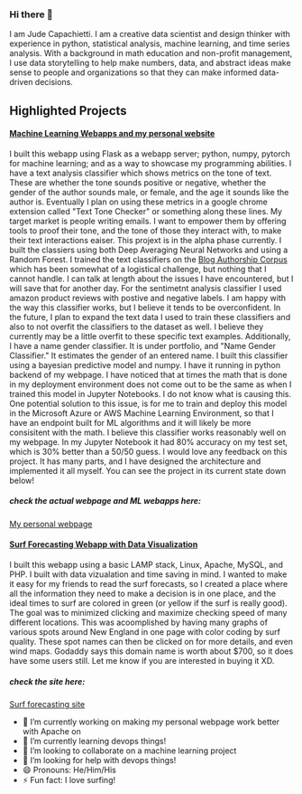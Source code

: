 ### Hi there 👋

I am Jude Capachietti.  I am a creative data scientist and design thinker with experience in python, statistical analysis, machine learning, and time series analysis. With a background in math education and non-profit management, I use data storytelling to help make numbers, data, and abstract ideas make sense to people and organizations so that they can make informed data-driven decisions.

## Highlighted Projects

#### [Machine Learning Webapps and my personal website](https://github.com/jude253/pythonBackendModelAPI)

I built this webapp using Flask as a webapp server; python, numpy, pytorch for machine learning; and as a way to showcase my programming abilities. I have a text analysis classifier which shows metrics on the tone of text.  These are whether the tone sounds positive or negative, whether the gender of the author sounds male, or female, and the age it sounds like the author is.  Eventually I plan on using these metrics in a google chrome extension called "Text Tone Checker" or something along these lines.  My target market is people writing emails.  I want to empower them by offering tools to proof their tone, and the tone of those they interact with, to make their text interactions eaiser.  This projext is in the alpha phase currently.  I built the classiers using both Deep Averaging Neural Networks and using a Random Forest.  I trained the text classifiers on the [Blog Authorship Corpus](https://u.cs.biu.ac.il/~koppel/BlogCorpus.htm) which has been somewhat of a logistical challenge, but nothing that I cannot handle.  I can talk at length about the issues I have encountered, but I will save that for another day.  For the sentimetnt analysis classifier I used amazon product reviews with postive and negative labels.  I am happy with the way this classifier works, but I believe it tends to be overconfident.  In the future, I plan to expand the text data I used to train these classifiers and also to not overfit the classifiers to the dataset as well.  I believe they currently may be a little overfit to these specific text examples.  Additionally, I have a name gender classifier.  It is under portfolio, and "Name Gender Classifier."  It estimates the gender of an entered name.  I built this classifier using a bayesian predictive model and numpy.  I have it running in python backend of my webpage.  I have noticed that at times the math that is done in my deployment environment does not come out to be the same as when I trained this model in Jupyter Notebooks.  I do not know what is causing this.  One potential solution to this issue, is for me to train and deploy this model in the Microsoft Azure or AWS Machine Learning Environment, so that I have an endpoint built for ML algorithms and it will likely be more consisitent with the math.  I believe this classifier works reasonably well on my webpage.  In my Jupyter Notebook it had 80% accuracy on my test set, which is 30% better than a 50/50 guess.  I would love any feedback on this project.  It has many parts, and I have designed the architecture and implemented it all myself.  You can see the project in its current state down below!

##### check the actual webpage and ML webapps here:
[My personal webpage](http://www.judecapachietti.com) 

#### [Surf Forecasting Webapp with Data Visualization](https://github.com/jude253/Massachusetts-surf)

I built this webapp using a basic LAMP stack, Linux, Apache, MySQL, and PHP. I built with data vizualation and time saving in mind.  I wanted to make it easy for my friends to read the surf forecasts, so I created a place where all the information they need to make a decision is in one place, and the ideal times to surf are colored in green (or yellow if the surf is really good).  The goal was to minimized clicking and maximize checking speed of many different locations.  This was acoomplished by having many graphs of various spots around New England in one page with color coding by surf quality.  These spot names can then be clicked on for more details, and even wind maps.  Godaddy says this domain name is worth about $700, so it does have some users still.  Let me know if you are interested in buying it XD. 

##### check the site here:
[Surf forecasting site](http://www.surfcheckmass.com) 

- 🔭 I’m currently working on making my personal webpage work better with Apache on
- 🌱 I’m currently learning devops things!
- 👯 I’m looking to collaborate on a machine learning project 
- 🤔 I’m looking for help with devops things!
- 😄 Pronouns: He/Him/His
- ⚡ Fun fact: I love surfing!
<!--
**jude253/jude253** is a ✨ _special_ ✨ repository because its `README.md` (this file) appears on your GitHub profile.

Here are some ideas to get you started:

- 🔭 I’m currently working on ...
- 🌱 I’m currently learning ...
- 👯 I’m looking to collaborate on ...
- 🤔 I’m looking for help with ...
- 💬 Ask me about ...
- 📫 How to reach me: ...
- 😄 Pronouns: ...
- ⚡ Fun fact: ...
-->
